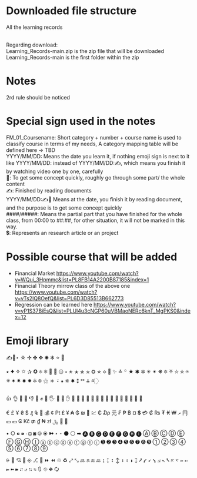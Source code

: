 # Downloaded file structure
All the learning records<br><br>

Regarding download:<br>
Learning_Records-main.zip is the zip file that will be downloaded<br>
Learning_Records-main is the first folder within the zip<br>

# Notes
2rd rule should be noticed <br>

# Special sign used in the notes
FM_01_Coursename: Short category + number + course name is used to classify course in terms of my needs, A category mapping table will be defined here -> TBD <br>
YYYY/MM/DD: Means the date you learn it, if nothing emoji sign is next to it like YYYY/MM/DD: instead of YYYY/MM/DD:✍, which means you finish it by watching video one by one, carefully  <br>
💫: To get some concept quickly, roughly go through some part/ the whole content <br>
✍: Finished by reading documents <br>
YYYY/MM/DD:✍💫 Means at the date, you finish it by reading document, and the purpose is to get some concept quickly <br>
####/#####: Means the partial part that you have finished for the whole class, from 00:00 to ##:##, for other situation, it will not be marked in this way. <br>
💲: Represents an research article or an project <br>

# Possible course that will be added
- Financial Market https://www.youtube.com/watch?v=WQui_3Hpmmc&list=PL8FB14A2200B87185&index=1
- Financial Theory mirrow class of the above one https://www.youtube.com/watch?v=vTs2IQ8OefQ&list=PL6D3D85513B662773
- Regression can be learned here https://www.youtube.com/watch?v=yP1S37BiEsQ&list=PLUl4u3cNGP60uVBMaoNERc6knT_MgPKS0&index=12

# Emoji library

✍🤳⋆ ☆ ✣ ✤ ✥ ✺ ✻ ⭐ 🌠 

⭑ ✦ ✧ ✩ ✰ ✪ ❄ ❅ 🌟 💫 ۞ ⭒ ✬ ✭ ✮ ✯ ❂ ✫ ✡ 🌃 ✨ ≛ ꙳ ★ ✱ ✲ ✳ ✴ ❋ 🔯 ⛧ ⛥ ⛤ ⍟ ✵ ✶ ✷ ✸ ✹ ✼ ❆ ⚝ ＊ ⍣ ⁕ 🟑 🟌 ⁑ ᕯ ⁂ ࿏ ꙰

👍 👌 🤘 💪 👎 🖕 ✊ 👊 🖐 🖖 👋 ✋ 👐 👏 🤗 🙌 🙋 🙏 🤔 🤝 🤛 🤜 🤞 🤚 🤙 💅 🤳

€ £ Ұ ₴ $ ₰ ₠ 🏦 💰 ¢ ₧ ₤ ¥ ₳ ₲ ₪ 💱 💹 ₵ ₯ 元 ₣ ₱ ฿ ¤ 💲 💳 ₡ ₨ ₮ ₭ ₩ ރ 円 💴 💵 ₢ Kč ₥ ₫ ₦ zł ﷼ 💸 🏧

• ○ ⁌ ⁍ ∙ ◘ ◙ ⦾ ⦿ ➼ ‣ ⁃ ⚫ ⚪ ➡ 🅐 🅑 🅒 🅓 🅔 🅕 🅖 🅗 🅘 Ⓐ Ⓑ Ⓒ Ⓓ Ⓔ Ⓕ Ⓖ Ⓗ Ⓘ ⓐ ⓑ ⓒ ⓓ ⓔ ⓕ ⓖ ⓗ ⓘ ➊ ➋ ➌ ➍ ➎ ➏ ➐ ➑ ➒ ① ② ③ ④ ⑤ ⑥ ⑦ ⑧ ⑨

⨭ 🏹 💘 🔰 ⎆ ⎇ 🧭 ⏩ ⏪ ♲ ♻ ⤢ ⤡ 🔜 🔛 🔚 🔙 ↨ ᛨ ⭥ ↕ ⇕ ⇳ ⬍ 🡙 ⭷ ⭹ ➶ ⭸ ⇲ ➴ ⭶ ⇱ ↸ ➳ ➵ ➸ ➼ ➽ ⮃ ⇵ ⮁ ⇅ 🔃 ⛗ ⛖ 🗘
